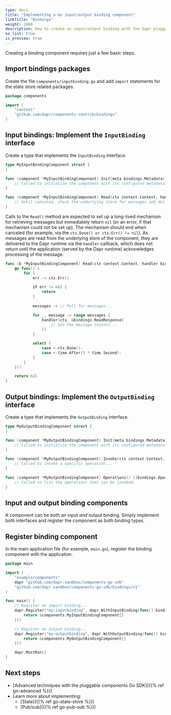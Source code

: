 ```yaml
---
type: docs
title: "Implementing a Go input/output binding component"
linkTitle: "Bindings"
weight: 1000
description: How to create an input/output binding with the Dapr pluggable components Go SDK
no_list: true
is_preview: true
---
```


Creating a binding component requires just a few basic steps.

## Import bindings packages

Create the file `components/inputbinding.go` and add `import` statements for the state store related packages.

```go
package components

import (
	"context"
	"github.com/dapr/components-contrib/bindings"
)
```

## Input bindings: Implement the `InputBinding` interface

Create a type that implements the `InputBinding` interface.

```go
type MyInputBindingComponent struct {
}

func (component *MyInputBindingComponent) Init(meta bindings.Metadata) error {
	// Called to initialize the component with its configured metadata...
}

func (component *MyInputBindingComponent) Read(ctx context.Context, handler bindings.Handler) error {
	// Until canceled, check the underlying store for messages and deliver them to the Dapr runtime...
}
```

Calls to the `Read()` method are expected to set up a long-lived mechanism for retrieving messages but immediately return `nil` (or an error, if that mechanism could not be set up). The mechanism should end when canceled (for example, via the `ctx.Done() or ctx.Err() != nil`). As messages are read from the underlying store of the component, they are delivered to the Dapr runtime via the `handler` callback, which does not return until the application (served by the Dapr runtime) acknowledges processing of the message.

```go
func (b *MyInputBindingComponent) Read(ctx context.Context, handler bindings.Handler) error {
	go func() {
		for {
			err := ctx.Err()

			if err != nil {
				return
			}
	
			messages := // Poll for messages...

            for _, message := range messages {
                handler(ctx, &bindings.ReadResponse{
                    // Set the message content...
                })
            }

			select {
				case <-ctx.Done():
				case <-time.After(5 * time.Second):
			} 
		}
	}()

	return nil
}
```

## Output bindings: Implement the `OutputBinding` interface

Create a type that implements the `OutputBinding` interface.

```go
type MyOutputBindingComponent struct {
}

func (component *MyOutputBindingComponent) Init(meta bindings.Metadata) error {
	// Called to initialize the component with its configured metadata...
}

func (component *MyOutputBindingComponent) Invoke(ctx context.Context, req *bindings.InvokeRequest) (*bindings.InvokeResponse, error) {
	// Called to invoke a specific operation...
}

func (component *MyOutputBindingComponent) Operations() []bindings.OperationKind {
	// Called to list the operations that can be invoked.
}
```

## Input and output binding components

A component can be _both_ an input _and_ output binding. Simply implement both interfaces and register the component as both binding types.

## Register binding component

In the main application file (for example, `main.go`), register the binding component with the application.

```go
package main

import (
	"example/components"
	dapr "github.com/dapr-sandbox/components-go-sdk"
	"github.com/dapr-sandbox/components-go-sdk/bindings/v1"
)

func main() {
	// Register an import binding...
	dapr.Register("my-inputbinding", dapr.WithInputBinding(func() bindings.InputBinding {
		return &components.MyInputBindingComponent{}
	}))

	// Register an output binding...
	dapr.Register("my-outputbinding", dapr.WithOutputBinding(func() bindings.OutputBinding {
		return &components.MyOutputBindingComponent{}
	}))

	dapr.MustRun()
}
```

## Next steps
- [Advanced techniques with the pluggable components Go SDK]({{% ref go-advanced %}})
- Learn more about implementing:
  - [State]({{% ref go-state-store %}})
  - [Pub/sub]({{% ref go-pub-sub %}})
